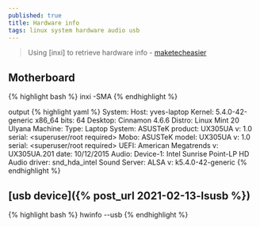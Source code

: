 ```yaml
---
published: true
title: Hardware info
tags: linux system hardware audio usb
---
```

> Using [inxi] to retrieve hardware info - [maketecheasier](https://www.maketecheasier.com/check-hardware-information-linux/)

## Motherboard
{% highlight bash %}
inxi -SMA
{% endhighlight %}

output
{% highlight yaml %}
System:    Host: yves-laptop Kernel: 5.4.0-42-generic x86_64 bits: 64 Desktop: Cinnamon 4.6.6 
           Distro: Linux Mint 20 Ulyana 
Machine:   Type: Laptop System: ASUSTeK product: UX305UA v: 1.0 
           serial: <superuser/root required> 
           Mobo: ASUSTeK model: UX305UA v: 1.0 serial: <superuser/root required> 
           UEFI: American Megatrends v: UX305UA.201 date: 10/12/2015 
Audio:     Device-1: Intel Sunrise Point-LP HD Audio driver: snd_hda_intel 
           Sound Server: ALSA v: k5.4.0-42-generic 
{% endhighlight %}

## [usb device]({% post_url 2021-02-13-lsusb %})
{% highlight bash %}
hwinfo --usb
{% endhighlight %}
